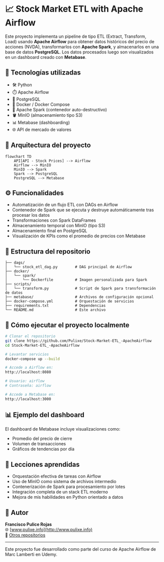 
# 📈 Stock Market ETL with Apache Airflow

Este proyecto implementa un pipeline de tipo ETL (Extract, Transform, Load) usando **Apache Airflow** para obtener datos históricos del precio de acciones (NVDA), transformarlos con **Apache Spark**, y almacenarlos en una base de datos **PostgreSQL**. Los datos procesados luego son visualizados en un dashboard creado con **Metabase**.

## 🚀 Tecnologías utilizadas

- 🛠️ Python
- ⏱️ Apache Airflow
- 🐘 PostgreSQL
- 🐳 Docker / Docker Compose
- 🧠 Apache Spark (contenedor auto-destructivo)
- 🪣 MinIO (almacenamiento tipo S3)
- 📊 Metabase (dashboarding)
- 🌐 API de mercado de valores

## 🧩 Arquitectura del proyecto

```mermaid
flowchart TD
    API[API - Stock Prices] --> Airflow
    Airflow --> MinIO
    MinIO --> Spark
    Spark --> PostgreSQL
    PostgreSQL --> Metabase
```

## ⚙️ Funcionalidades

- Automatización de un flujo ETL con DAGs en Airflow
- Contenedor de Spark que se ejecuta y destruye automáticamente tras procesar los datos
- Transformaciones con Spark DataFrames
- Almacenamiento temporal con MinIO (tipo S3)
- Almacenamiento final en PostgreSQL
- Visualización de KPIs como el promedio de precios con Metabase

## 📁 Estructura del repositorio

```
├── dags/
│   └── stock_etl_dag.py        # DAG principal de Airflow
├── docker/
│   └── spark/
│       └── Dockerfile          # Imagen personalizada para Spark
├── scripts/
│   └── transform.py            # Script de Spark para transformación de datos
├── metabase/                   # Archivos de configuración opcional
├── docker-compose.yml          # Orquestación de servicios
├── requirements.txt            # Dependencias
└── README.md                   # Este archivo
```

## 🧪 Cómo ejecutar el proyecto localmente

```bash
# Clonar el repositorio
git clone https://github.com/Pulixe/Stock-Market-ETL_-ApacheAirflow
cd Stock-Market-ETL_-ApacheAirflow

# Levantar servicios
docker-compose up --build

# Accede a Airflow en:
http://localhost:8080

# Usuario: airflow
# Contraseña: airflow

# Accede a Metabase en:
http://localhost:3000
```

## 📊 Ejemplo del dashboard

El dashboard de Metabase incluye visualizaciones como:

- Promedio del precio de cierre
- Volumen de transacciones
- Gráficos de tendencias por día

## 📌 Lecciones aprendidas

- Orquestación efectiva de tareas con Airflow
- Uso de MinIO como sistema de archivos intermedio
- Contenerización de Spark para procesamiento por lotes
- Integración completa de un stack ETL moderno
- Mejora de mis habilidades en Python orientado a datos

## 🧠 Autor

**Francisco Pulice Rojas**  
🌐 [www.pulixe.info](http://www.pulixe.info)   
📂 [Otros repositorios](https://github.com/Pulixe)

---

Este proyecto fue desarrollado como parte del curso de Apache Airflow de Marc Lamberti en Udemy.

